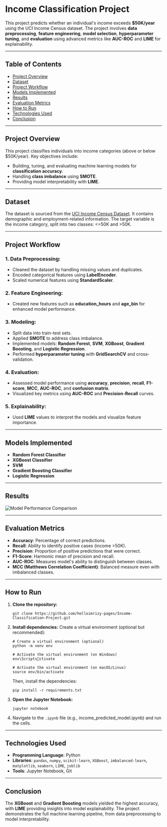 
# **Income Classification Project**
This project predicts whether an individual's income exceeds **$50K/year** using the UCI Income Census dataset. The project involves **data preprocessing**, **feature engineering**, **model selection**, **hyperparameter tuning**, and **evaluation** using advanced metrics like **AUC-ROC** and **LIME** for explainability.

---

## **Table of Contents**
- [Project Overview](#project-overview)
- [Dataset](#dataset)
- [Project Workflow](#project-workflow)
- [Models Implemented](#models-implemented)
- [Results](#results)
- [Evaluation Metrics](#evaluation-metrics)
- [How to Run](#how-to-run)
- [Technologies Used](#technologies-used)
- [Conclusion](#conclusion)

---

## **Project Overview**
This project classifies individuals into income categories (above or below $50K/year). Key objectives include:
- Building, tuning, and evaluating machine learning models for **classification accuracy**.
- Handling **class imbalance** using **SMOTE**.
- Providing model interpretability with **LIME**.

---

## **Dataset**
The dataset is sourced from the [UCI Income Census Dataset](https://archive.ics.uci.edu/dataset/20/census+income). It contains demographic and employment-related information. The target variable is the income category, split into two classes: <=50K and >50K.

---

## **Project Workflow**
### **1. Data Preprocessing:**
- Cleaned the dataset by handling missing values and duplicates.
- Encoded categorical features using **LabelEncoder**.
- Scaled numerical features using **StandardScaler**.

### **2. Feature Engineering:**
- Created new features such as **education_hours** and **age_bin** for enhanced model performance.

### **3. Modeling:**
- Split data into train-test sets.
- Applied **SMOTE** to address class imbalance.
- Implemented models: **Random Forest**, **SVM**, **XGBoost**, **Gradient Boosting**, and **Logistic Regression**.
- Performed **hyperparameter tuning** with **GridSearchCV** and cross-validation.

### **4. Evaluation:**
- Assessed model performance using **accuracy**, **precision**, **recall**, **F1-score**, **MCC**, **AUC-ROC**, and **confusion matrix**.
- Visualized key metrics using **AUC-ROC** and **Precision-Recall** curves.

### **5. Explainability:**
- Used **LIME** values to interpret the models and visualize feature importance.

---

## **Models Implemented**
- **Random Forest Classifier**
- **XGBoost Classifier**
- **SVM**
- **Gradient Boosting Classifier**
- **Logistic Regression**

---

## **Results**
![Model Performance Comparison](https://github.com/user-attachments/assets/1189598d-4f0d-4ff2-80a4-0cdcd21021f6)

---

## **Evaluation Metrics**
- **Accuracy**: Percentage of correct predictions.
- **Recall**: Ability to identify positive cases (income >50K).
- **Precision**: Proportion of positive predictions that were correct.
- **F1-Score**: Harmonic mean of precision and recall.
- **AUC-ROC**: Measures model's ability to distinguish between classes.
- **MCC (Matthews Correlation Coefficient)**: Balanced measure even with imbalanced classes.

---

## **How to Run**
1. **Clone the repository:**
   ```
   git clone https://github.com/helloimrizy-pages/Income-Classification-Project.git
   ```

2. **Install dependencies:**
   Create a virtual environment (optional but recommended):
   ```
   # Create a virtual environment (optional)
   python -m venv env

   # Activate the virtual environment (on Windows)
   env\Scriptsctivate

   # Activate the virtual environment (on macOS/Linux)
   source env/bin/activate
   ```

   Then, install the dependencies:
   ```
   pip install -r requirements.txt
   ```

3. **Open the Jupyter Notebook:**
   ```
   jupyter notebook
   ```

4. Navigate to the `.ipynb` file (e.g., income_predicted_model.ipynb) and run the cells.

---

## **Technologies Used**
- **Programming Language**: Python
- **Libraries**: `pandas`, `numpy`, `scikit-learn`, `XGBoost`, `imbalanced-learn`, `matplotlib`, `seaborn`, `LIME`, `joblib`
- **Tools**: Jupyter Notebook, Git

---

## **Conclusion**
The **XGBoost** and **Gradient Boosting** models yielded the highest accuracy, with **LIME** providing insights into model explainability. The project demonstrates the full machine learning pipeline, from data preprocessing to model interpretability.
